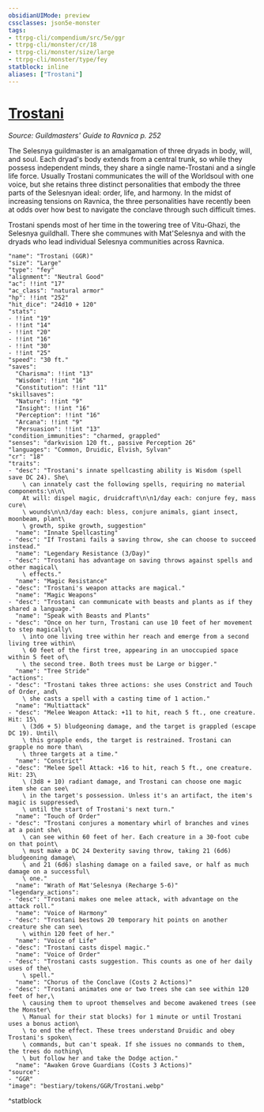 ```yaml
---
obsidianUIMode: preview
cssclasses: json5e-monster
tags:
- ttrpg-cli/compendium/src/5e/ggr
- ttrpg-cli/monster/cr/18
- ttrpg-cli/monster/size/large
- ttrpg-cli/monster/type/fey
statblock: inline
aliases: ["Trostani"]
---
```

# [Trostani](3-Compendium\CLI\bestiary\npc/trostani-ggr.md)
*Source: Guildmasters' Guide to Ravnica p. 252*  

The Selesnya guildmaster is an amalgamation of three dryads in body, will, and soul. Each dryad's body extends from a central trunk, so while they possess independent minds, they share a single name-Trostani and a single life force. Usually Trostani communicates the will of the Worldsoul with one voice, but she retains three distinct personalities that embody the three parts of the Selesnyan ideal: order, life, and harmony. In the midst of increasing tensions on Ravnica, the three personalities have recently been at odds over how best to navigate the conclave through such difficult times.

Trostani spends most of her time in the towering tree of Vitu-Ghazi, the Selesnya guildhall. There she communes with Mat'Selesnya and with the dryads who lead individual Selesnya communities across Ravnica.

```statblock
"name": "Trostani (GGR)"
"size": "Large"
"type": "fey"
"alignment": "Neutral Good"
"ac": !!int "17"
"ac_class": "natural armor"
"hp": !!int "252"
"hit_dice": "24d10 + 120"
"stats":
- !!int "19"
- !!int "14"
- !!int "20"
- !!int "16"
- !!int "30"
- !!int "25"
"speed": "30 ft."
"saves":
  "Charisma": !!int "13"
  "Wisdom": !!int "16"
  "Constitution": !!int "11"
"skillsaves":
  "Nature": !!int "9"
  "Insight": !!int "16"
  "Perception": !!int "16"
  "Arcana": !!int "9"
  "Persuasion": !!int "13"
"condition_immunities": "charmed, grappled"
"senses": "darkvision 120 ft., passive Perception 26"
"languages": "Common, Druidic, Elvish, Sylvan"
"cr": "18"
"traits":
- "desc": "Trostani's innate spellcasting ability is Wisdom (spell save DC 24). She\
    \ can innately cast the following spells, requiring no material components:\n\n\
    At will: dispel magic, druidcraft\n\n1/day each: conjure fey, mass cure\
    \ wounds\n\n3/day each: bless, conjure animals, giant insect, moonbeam, plant\
    \ growth, spike growth, suggestion"
  "name": "Innate Spellcasting"
- "desc": "If Trostani fails a saving throw, she can choose to succeed instead."
  "name": "Legendary Resistance (3/Day)"
- "desc": "Trostani has advantage on saving throws against spells and other magical\
    \ effects."
  "name": "Magic Resistance"
- "desc": "Trostani's weapon attacks are magical."
  "name": "Magic Weapons"
- "desc": "Trostani can communicate with beasts and plants as if they shared a language."
  "name": "Speak with Beasts and Plants"
- "desc": "Once on her turn, Trostani can use 10 feet of her movement to step magically\
    \ into one living tree within her reach and emerge from a second living tree within\
    \ 60 feet of the first tree, appearing in an unoccupied space within 5 feet of\
    \ the second tree. Both trees must be Large or bigger."
  "name": "Tree Stride"
"actions":
- "desc": "Trostani takes three actions: she uses Constrict and Touch of Order, and\
    \ she casts a spell with a casting time of 1 action."
  "name": "Multiattack"
- "desc": "Melee Weapon Attack: +11 to hit, reach 5 ft., one creature. Hit: 15\
    \ (3d6 + 5) bludgeoning damage, and the target is grappled (escape DC 19). Until\
    \ this grapple ends, the target is restrained. Trostani can grapple no more than\
    \ three targets at a time."
  "name": "Constrict"
- "desc": "Melee Spell Attack: +16 to hit, reach 5 ft., one creature. Hit: 23\
    \ (3d8 + 10) radiant damage, and Trostani can choose one magic item she can see\
    \ in the target's possession. Unless it's an artifact, the item's magic is suppressed\
    \ until the start of Trostani's next turn."
  "name": "Touch of Order"
- "desc": "Trostani conjures a momentary whirl of branches and vines at a point she\
    \ can see within 60 feet of her. Each creature in a 30-foot cube on that point\
    \ must make a DC 24 Dexterity saving throw, taking 21 (6d6) bludgeoning damage\
    \ and 21 (6d6) slashing damage on a failed save, or half as much damage on a successful\
    \ one."
  "name": "Wrath of Mat'Selesnya (Recharge 5-6)"
"legendary_actions":
- "desc": "Trostani makes one melee attack, with advantage on the attack roll."
  "name": "Voice of Harmony"
- "desc": "Trostani bestows 20 temporary hit points on another creature she can see\
    \ within 120 feet of her."
  "name": "Voice of Life"
- "desc": "Trostani casts dispel magic."
  "name": "Voice of Order"
- "desc": "Trostani casts suggestion. This counts as one of her daily uses of the\
    \ spell."
  "name": "Chorus of the Conclave (Costs 2 Actions)"
- "desc": "Trostani animates one or two trees she can see within 120 feet of her,\
    \ causing them to uproot themselves and become awakened trees (see the Monster\
    \ Manual for their stat blocks) for 1 minute or until Trostani uses a bonus action\
    \ to end the effect. These trees understand Druidic and obey Trostani's spoken\
    \ commands, but can't speak. If she issues no commands to them, the trees do nothing\
    \ but follow her and take the Dodge action."
  "name": "Awaken Grove Guardians (Costs 3 Actions)"
"source":
- "GGR"
"image": "bestiary/tokens/GGR/Trostani.webp"
```
^statblock